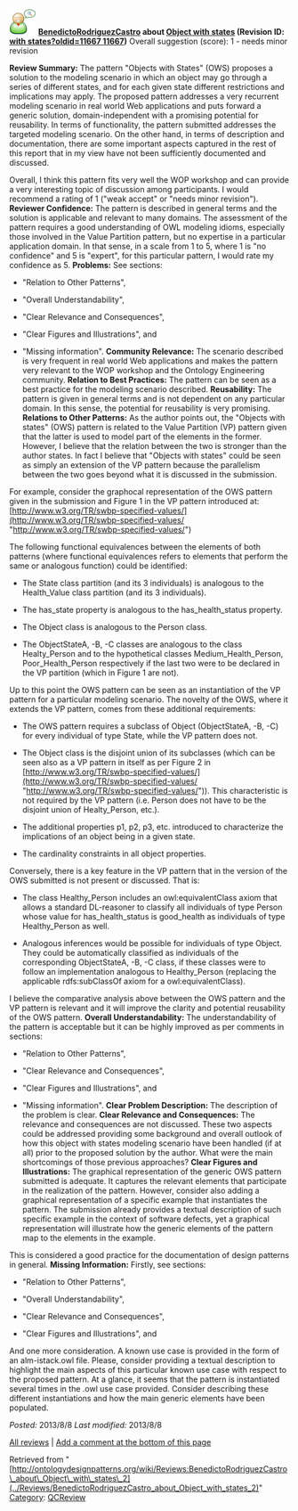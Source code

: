 [![](../images/thumb/2/29/Reviewer.png/48px-Reviewer.png)](../Image/Reviewer.png "Reviewer.png")
__[BenedictoRodriguezCastro](../User/BenedictoRodriguezCastro "User:BenedictoRodriguezCastro") about [Object with states](../Submissions/Object_with_states "Submissions:Object with states") (Revision ID: [with states?oldid=11667 11667](../Submissions/Object "http://ontologydesignpatterns.org/wiki/Submissions:Object"))__
Overall suggestion (score): 1 - needs minor revision




 __Review Summary:__ The pattern "Objects with States" (OWS) proposes a solution to the modeling scenario in which an object may go through a series of different states, and for each given state different restrictions and implications may apply. 
The proposed pattern addresses a very recurrent modeling scenario in real world Web applications and puts forward a generic solution, domain-independent with a promising potential for reusability. In terms of functionality, the pattern submitted addresses the targeted modeling scenario. On the other hand, in terms of description and documentation, there are some important aspects captured in the rest of this report that in my view have not been sufficiently documented and discussed.



Overall, I think this pattern fits very well the WOP workshop and can provide a very interesting topic of discussion among participants. I would recommend a rating of 1 ("weak accept" or "needs minor revision").
__Reviewer Confidence:__ The pattern is described in general terms and the solution is applicable and relevant to many domains. The assessment of the pattern requires a good understanding of OWL modeling idioms, especially those involved in the Value Partition pattern, but no expertise in a particular application domain. In that sense, in a scale from 1 to 5, where 1 is "no confidence" and 5 is "expert", for this particular pattern, I would rate my confidence as 5.
__Problems:__ See sections:
- "Relation to Other Patterns", 


- "Overall Understandability", 


- "Clear Relevance and Consequences", 


- "Clear Figures and Illustrations", and



- "Missing information".
__Community Relevance:__ The scenario described is very frequent in real world Web applications and makes the pattern very relevant to the WOP workshop and the Ontology Engineering community.
__Relation to Best Practices:__ The pattern can be seen as a best practice for the modeling scenario described.
__Reusability:__ The pattern is given in general terms and is not dependent on any particular domain. In this sense, the potential for reusability is very promising.
__Relations to Other Patterns:__ As the author points out, the "Objects with states" (OWS) pattern is related to the Value Partition (VP) pattern given that the latter is used to model part of the elements in the former. 
However, I believe that the relation between the two is stronger than the author states. In fact I believe that "Objects with states" could be seen as simply an extension of the VP pattern because the parallelism between the two goes beyond what it is discussed in the submission.


For example, consider the graphocal representation of the OWS pattern given in the submission and Figure 1 in the VP pattern introduced at: [http://www.w3.org/TR/swbp-specified-values/](http://www.w3.org/TR/swbp-specified-values/ "http://www.w3.org/TR/swbp-specified-values/")


The following functional equivalences between the elements of both patterns (where functional equivalences refers to elements that perform the same or analogous function) could be identified:


- The State class partition (and its 3 individuals) is analogous to the Health\_Value class partition (and its 3 individuals).


- The has\_state property is analogous to the has\_health\_status property.


- The Object class is analogous to the Person class.


- The ObjectStateA, -B, -C classes are analogous to the class Healty\_Person and to the hypothetical classes Medium\_Health\_Person, Poor\_Health\_Person respectively if the last two were to be declared in the VP partition (which in Figure 1 are not).


Up to this point the OWS pattern can be seen as an instantiation of the VP pattern for a particular modeling scenario. The novelty of the OWS, where it extends the VP pattern, comes from these additional requirements:


- The OWS pattern requires a subclass of Object (ObjectStateA, -B, -C) for every individual of type State, while the VP pattern does not.


- The Object class is the disjoint union of its subclasses (which can be seen also as a VP pattern in itself as per Figure 2 in [http://www.w3.org/TR/swbp-specified-values/](http://www.w3.org/TR/swbp-specified-values/ "http://www.w3.org/TR/swbp-specified-values/")). This characteristic is not required by the VP pattern (i.e. Person does not have to be the disjoint union of Healty\_Person, etc.).


- The additional properties p1, p2, p3, etc. introduced to characterize the implications of an object being in a given state.


- The cardinality constraints in all object properties.


Conversely, there is a key feature in the VP pattern that in the version of the OWS submitted is not present or discussed. That is:


- The class Healthy\_Person includes an owl:equivalentClass axiom that allows a standard DL-reasoner to classify all individuals of type Person whose value for has\_health\_status is good\_health as individuals of type Healthy\_Person as well.


- Analogous inferences would be possible for individuals of type Object. They could be automatically classified as individuals of the corresponding ObjectStateA, -B, -C class, if these classes were to follow an implementation analogous to Healthy\_Person (replacing the applicable rdfs:subClassOf axiom for a owl:equivalentClass).



I believe the comparative analysis above between the OWS pattern and the VP pattern is relevant and it will improve the clarity and potential reusability of the OWS pattern.
__Overall Understandability:__ The understandability of the pattern is acceptable but it can be highly improved as per comments in sections:
- "Relation to Other Patterns", 


- "Clear Relevance and Consequences", 


- "Clear Figures and Illustrations", and



- "Missing information".
__Clear Problem Description:__ The description of the problem is clear.
__Clear Relevance and Consequences:__ The relevance and consequences are not discussed. These two aspects could be addressed providing some background and overall outlook of how this object with states modeling scenario have been handled (if at all) prior to the proposed solution by the author. What were the main shortcomings of those previous approaches?
__Clear Figures and Illustrations:__ The graphical representation of the generic OWS pattern submitted is adequate. It captures the relevant elements that participate in the realization of the pattern.
However, consider also adding a graphical representation of a specific example that instantiates the pattern. The submission already provides a textual description of such specific example in the context of software defects, yet a graphical representation will illustrate how the generic elements of the pattern map to the elements in the example.



This is considered a good practice for the documentation of design patterns in general.
__Missing Information:__ Firstly, see sections:
- "Relation to Other Patterns", 


- "Overall Understandability", 


- "Clear Relevance and Consequences", 


- "Clear Figures and Illustrations", and



And one more consideration. A known use case is provided in the form of an alm-istack.owl file. Please, consider providing a textual description to highlight the main aspects of this particular known use case with respect to the proposed pattern. At a glance, it seems that the pattern is instantiated several times in the .owl use case provided. Consider describing these different instantiations and how the main generic elements have been populated.

_Posted:_ 2013/8/8 _Last modified:_ 2013/8/8



[All reviews](../Reviews/Main "Reviews:Main") | [Add a comment at the bottom of this page](index.php@title=Odp%253AAdd_comment&target=../Reviews/BenedictoRodriguezCastro_about_Object_with_states_2#New_comment "http://ontologydesignpatterns.org/wiki/index.php?title=Odp:Add_comment&target=Reviews:BenedictoRodriguezCastro_about_Object_with_states_2#New_comment")


Retrieved from "[http://ontologydesignpatterns.org/wiki/Reviews:BenedictoRodriguezCastro\_about\_Object\_with\_states\_2](../Reviews/BenedictoRodriguezCastro_about_Object_with_states_2)"
 [Category](http://ontologydesignpatterns.org/wiki/Special:Categories "Special:Categories"): [QCReview](../Category/QCReview "Category:QCReview")